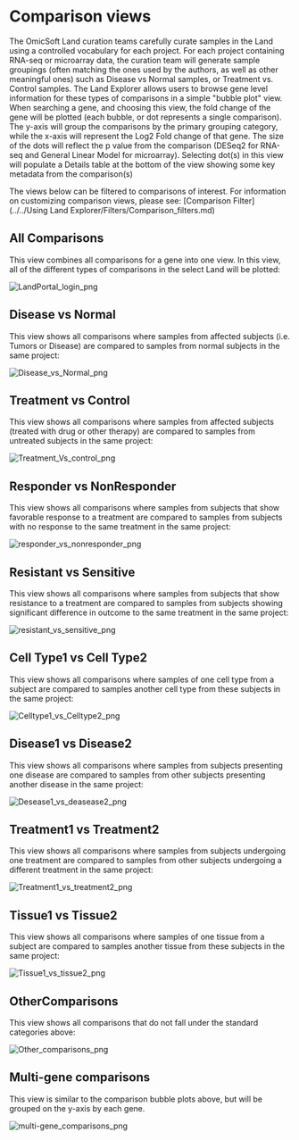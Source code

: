 # Comparison views

The OmicSoft Land curation teams carefully curate samples in the Land using a controlled vocabulary for each project. For each project containing RNA-seq or microarray data, the curation team will generate sample groupings (often matching the ones used by the authors, as well as other meaningful ones) such as Disease vs Normal samples, or Treatment vs. Control samples. The Land Explorer allows users to browse gene level information for these types of comparisons in a simple "bubble plot" view. When searching a gene, and choosing this view, the fold change of the gene will be plotted (each bubble, or dot represents a single comparison). The y-axis will group the comparisons by the primary grouping category, while the x-axis will represent the Log2 Fold change of that gene. The size of the dots will reflect the p value from the comparison (DESeq2 for RNA-seq and General Linear Model for microarray). Selecting dot(s) in this view will populate a Details table at the bottom of the view showing some key metadata from the comparison(s)

The views below can be filtered to comparisons of interest. For information on customizing comparison views, please see: [Comparison Filter](../../Using Land Explorer/Filters/Comparison_filters.md)

## All Comparisons

This view combines all comparisons for a gene into one view. In this view, all of the different types of comparisons in the select Land will be plotted:

 ![LandPortal_login_png](../../images/AllComparison.png)

## Disease vs Normal

This view shows all comparisons where samples from affected subjects (i.e. Tumors or Disease) are compared to samples from normal subjects in the same project:

 ![Disease_vs_Normal_png](../../images/DiseasevsNormal.png)

## Treatment vs Control

This view shows all comparisons where samples from affected subjects (treated with drug or other therapy) are compared to samples from untreated subjects in the same project:

 ![Treatment_Vs_control_png](../../images/treatmentvscontrol.png)

## Responder vs NonResponder

This view shows all comparisons where samples from subjects that show favorable response to a treatment are compared to samples from subjects with no response to the same treatment in the same project:

 ![responder_vs_nonresponder_png](../../images/respondervsnonresponder.png)

## Resistant vs Sensitive

This view shows all comparisons where samples from subjects that show resistance to a treatment are compared to samples from subjects showing significant difference in outcome to the same treatment in the same project:

![resistant_vs_sensitive_png](../../images/resistantvssensitive.png)

## Cell Type1 vs Cell Type2

This view shows all comparisons where samples of one cell type from a subject are compared to samples another cell type from these subjects in the same project:

 ![Celltype1_vs_Celltype2_png](../../images/celltype1vscelltype2.png)

## Disease1 vs Disease2


This view shows all comparisons where samples from subjects presenting one disease are compared to samples from other subjects presenting another disease in the same project:

 ![Desease1_vs_deasease2_png](../../images/desease1vsdisease2.png)

## Treatment1 vs Treatment2

This view shows all comparisons where samples from subjects undergoing one treatment are compared to samples from other subjects undergoing a different treatment in the same project:

 ![Treatment1_vs_treatment2_png](../../images/treatment1vstreatment2.png)

## Tissue1 vs Tissue2

This view shows all comparisons where samples of one tissue from a subject are compared to samples another tissue from these subjects in the same project:

 ![Tissue1_vs_tissue2_png](../../images/tissue1vstissue2.png)

## OtherComparisons

This view shows all comparisons that do not fall under the standard categories above:

 ![Other_comparisons_png](../../images/othercomparisons.png)

## Multi-gene comparisons

This view is similar to the comparison bubble plots above, but will be grouped on the y-axis by each gene.

![multi-gene_comparisons_png](../../images/multicomparisons.png)
